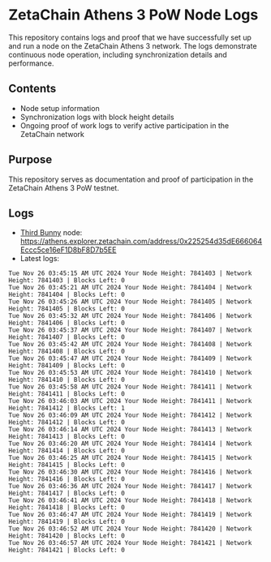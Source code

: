 # ZetaChain Athens 3 PoW Node Logs
This repository contains logs and proof that we have successfully set up and run a node on the ZetaChain Athens 3 network. The logs demonstrate continuous node operation, including synchronization details and performance.

## Contents
- Node setup information
- Synchronization logs with block height details
- Ongoing proof of work logs to verify active participation in the ZetaChain network

## Purpose
This repository serves as documentation and proof of participation in the ZetaChain Athens 3 PoW testnet.

## Logs

- [Third Bunny](https://thirdbunny.xyz/) node: https://athens.explorer.zetachain.com/address/0x225254d35dE666064Eccc5ce16eF1D8bF8D7b5EE
- Latest logs:
```
Tue Nov 26 03:45:15 AM UTC 2024 Your Node Height: 7841403 | Network Height: 7841403 | Blocks Left: 0
Tue Nov 26 03:45:21 AM UTC 2024 Your Node Height: 7841404 | Network Height: 7841404 | Blocks Left: 0
Tue Nov 26 03:45:26 AM UTC 2024 Your Node Height: 7841405 | Network Height: 7841405 | Blocks Left: 0
Tue Nov 26 03:45:32 AM UTC 2024 Your Node Height: 7841406 | Network Height: 7841406 | Blocks Left: 0
Tue Nov 26 03:45:37 AM UTC 2024 Your Node Height: 7841407 | Network Height: 7841407 | Blocks Left: 0
Tue Nov 26 03:45:42 AM UTC 2024 Your Node Height: 7841408 | Network Height: 7841408 | Blocks Left: 0
Tue Nov 26 03:45:47 AM UTC 2024 Your Node Height: 7841409 | Network Height: 7841409 | Blocks Left: 0
Tue Nov 26 03:45:53 AM UTC 2024 Your Node Height: 7841410 | Network Height: 7841410 | Blocks Left: 0
Tue Nov 26 03:45:58 AM UTC 2024 Your Node Height: 7841411 | Network Height: 7841411 | Blocks Left: 0
Tue Nov 26 03:46:03 AM UTC 2024 Your Node Height: 7841411 | Network Height: 7841412 | Blocks Left: 1
Tue Nov 26 03:46:09 AM UTC 2024 Your Node Height: 7841412 | Network Height: 7841412 | Blocks Left: 0
Tue Nov 26 03:46:14 AM UTC 2024 Your Node Height: 7841413 | Network Height: 7841413 | Blocks Left: 0
Tue Nov 26 03:46:20 AM UTC 2024 Your Node Height: 7841414 | Network Height: 7841414 | Blocks Left: 0
Tue Nov 26 03:46:25 AM UTC 2024 Your Node Height: 7841415 | Network Height: 7841415 | Blocks Left: 0
Tue Nov 26 03:46:30 AM UTC 2024 Your Node Height: 7841416 | Network Height: 7841416 | Blocks Left: 0
Tue Nov 26 03:46:36 AM UTC 2024 Your Node Height: 7841417 | Network Height: 7841417 | Blocks Left: 0
Tue Nov 26 03:46:41 AM UTC 2024 Your Node Height: 7841418 | Network Height: 7841418 | Blocks Left: 0
Tue Nov 26 03:46:47 AM UTC 2024 Your Node Height: 7841419 | Network Height: 7841419 | Blocks Left: 0
Tue Nov 26 03:46:52 AM UTC 2024 Your Node Height: 7841420 | Network Height: 7841420 | Blocks Left: 0
Tue Nov 26 03:46:57 AM UTC 2024 Your Node Height: 7841421 | Network Height: 7841421 | Blocks Left: 0
```
